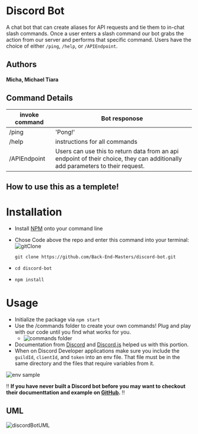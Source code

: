 # Discord Bot 

A chat bot that can create aliases for API requests and tie them to in-chat slash commands. Once a user enters a slash command our bot grabs the action from our server and performs that specific command. Users have the choice of either `/ping`, `/help`, or `/APIEndpoint`.

## Authors

#### Micha, Michael Tiara

## Command Details

| invoke command | Bot responose                                                                                                                  |
|----------------|--------------------------------------------------------------------------------------------------------------------------------|
| /ping          | 'Pong!'                                                                                                                        |
| /help          | instructions for all commands                                                                                                  |
| /APIEndpoint   | Users can use this to return data from an api endpoint of their choice, they can additionally add parameters to their request. |

## How to use this as a templete!

# Installation

- Install [NPM](https://www.npmjs.com/) onto your command line
- Chose Code above the repo and enter this command into your terminal:
 ![gitClone](https://user-images.githubusercontent.com/90294860/164510188-de75ecd1-2f26-4058-a164-351b296079b3.png)

    `git clone https://github.com/Back-End-Masters/discord-bot.git`
- `cd discord-bot`
- `npm install`

# Usage 

- Initialize the package via `npm start`
- Use the /commands folder to create your own commands! Plug and play with our code until you find what works for you.
  - ![commands folder](https://user-images.githubusercontent.com/90294860/164510223-aabf8f49-ab72-4ef7-899c-a2c764c56712.png)
- Documentation from [Discord](https://discord.com/developers/docs/intro) and [Discord.js](https://discordjs.guide/additional-info/changes-in-v13.html#before-you-start) helped us with this portion.
- When on Discord Developer applications make sure you include the `guildId`, `clientId`, and `token` into an env file. That file must be in the same directory and the files that require variables from it.

![env sample](https://user-images.githubusercontent.com/90294860/164510718-2ebeff5e-e71a-4116-aada-06ff4480cc48.png)

‼️ **If you have never built a Discord bot before you may want to checkout their documenttation and example on [GitHub](https://github.com/discord/discord-example-app).** ‼️


## UML
![discordBotUML](https://user-images.githubusercontent.com/90294860/164507381-9e81fc4e-9e9b-4146-ad2f-f0083d03cd19.png)
